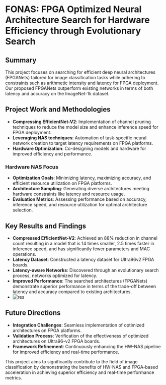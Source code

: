 # FONAS: FPGA Optimized Neural Architecture Search for Hardware Efficiency through Evolutionary Search

## Summary
This project focuses on searching for efficient deep neural architectures (FPGANets) tailored for image classification tasks while adhering to constraints such as arithmetic intensity and latency for FPGA deployment. Our proposed FPGANets outperform existing networks in terms of both latency and accuracy on the ImageNet-1k dataset.

## Project Work and Methodologies
- **Compressing EfficientNet-V2**: Implementation of channel pruning techniques to reduce the model size and enhance inference speed for FPGA deployment.
- **Leveraging NAS techniques**: Automation of task-specific neural network creation to target latency requirements on FPGA platforms.
- **Hardware Optimization**: Co-designing models and hardware for improved efficiency and performance.

### Hardware NAS Focus
- **Optimization Goals**: Minimizing latency, maximizing accuracy, and efficient resource utilization on FPGA platforms.
- **Architecture Sampling**: Generating diverse architectures meeting hardware constraints like latency and resource usage.
- **Evaluation Metrics**: Assessing performance based on accuracy, inference speed, and resource utilization for optimal architecture selection.

## Key Results and Findings
- **Compressed EfficientNet-V2**: Achieved an 88% reduction in channel count resulting in a model that is 14 times smaller, 2.5 times faster in inference speed, and has significantly fewer parameters and MAC operations.
- **Latency Dataset**: Constructed a latency dataset for Ultra96v2 FPGA boards.
- **Latency-aware Networks**: Discovered through an evolutionary search process, networks optimized for latency.
- **Improved Performance**: The searched architectures (FPGANets) demonstrate superior performance in terms of the trade-off between latency and accuracy compared to existing architectures.
- ![res](https://github.com/FPGA-Vision/FONAS/assets/50907565/e37a749d-6905-4a5b-b943-37ee1592b7f8)

## Future Directions
- **Integration Challenges**: Seamless implementation of optimized architectures on FPGA platforms.
- **Validation Process**: Verification of the effectiveness of optimized architectures on Ultra96-v2 FPGA boards.
- **Framework Refinement**: Continuously enhancing the HW-NAS pipeline for improved efficiency and real-time performance.

This project aims to significantly contribute to the field of image classification by demonstrating the benefits of HW-NAS and FPGA-based acceleration in achieving superior efficiency and real-time performance metrics.
